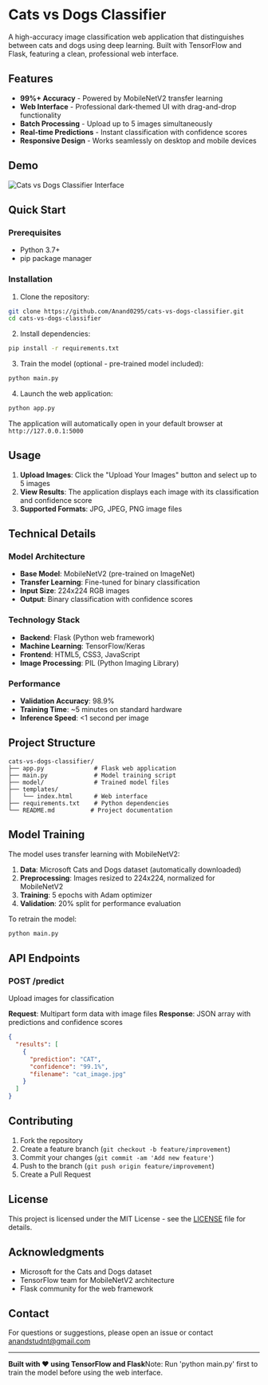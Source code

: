 # Cats vs Dogs Classifier

A high-accuracy image classification web application that distinguishes between cats and dogs using deep learning. Built with TensorFlow and Flask, featuring a clean, professional web interface.

## Features

- **99%+ Accuracy** - Powered by MobileNetV2 transfer learning
- **Web Interface** - Professional dark-themed UI with drag-and-drop functionality
- **Batch Processing** - Upload up to 5 images simultaneously
- **Real-time Predictions** - Instant classification with confidence scores
- **Responsive Design** - Works seamlessly on desktop and mobile devices

## Demo

![Cats vs Dogs Classifier Interface](Screenshot%202025-07-25%20at%201.32.10%20PM.png)

## Quick Start

### Prerequisites

- Python 3.7+
- pip package manager

### Installation

1. Clone the repository:
```bash
git clone https://github.com/Anand0295/cats-vs-dogs-classifier.git
cd cats-vs-dogs-classifier
```

2. Install dependencies:
```bash
pip install -r requirements.txt
```

3. Train the model (optional - pre-trained model included):
```bash
python main.py
```

4. Launch the web application:
```bash
python app.py
```

The application will automatically open in your default browser at `http://127.0.0.1:5000`

## Usage

1. **Upload Images**: Click the "Upload Your Images" button and select up to 5 images
2. **View Results**: The application displays each image with its classification and confidence score
3. **Supported Formats**: JPG, JPEG, PNG image files

## Technical Details

### Model Architecture
- **Base Model**: MobileNetV2 (pre-trained on ImageNet)
- **Transfer Learning**: Fine-tuned for binary classification
- **Input Size**: 224x224 RGB images
- **Output**: Binary classification with confidence scores

### Technology Stack
- **Backend**: Flask (Python web framework)
- **Machine Learning**: TensorFlow/Keras
- **Frontend**: HTML5, CSS3, JavaScript
- **Image Processing**: PIL (Python Imaging Library)

### Performance
- **Validation Accuracy**: 98.9%
- **Training Time**: ~5 minutes on standard hardware
- **Inference Speed**: <1 second per image

## Project Structure

```
cats-vs-dogs-classifier/
├── app.py              # Flask web application
├── main.py             # Model training script
├── model/              # Trained model files
├── templates/
│   └── index.html      # Web interface
├── requirements.txt    # Python dependencies
└── README.md          # Project documentation
```

## Model Training

The model uses transfer learning with MobileNetV2:

1. **Data**: Microsoft Cats and Dogs dataset (automatically downloaded)
2. **Preprocessing**: Images resized to 224x224, normalized for MobileNetV2
3. **Training**: 5 epochs with Adam optimizer
4. **Validation**: 20% split for performance evaluation

To retrain the model:
```bash
python main.py
```

## API Endpoints

### POST /predict
Upload images for classification

**Request**: Multipart form data with image files
**Response**: JSON array with predictions and confidence scores

```json
{
  "results": [
    {
      "prediction": "CAT",
      "confidence": "99.1%",
      "filename": "cat_image.jpg"
    }
  ]
}
```

## Contributing

1. Fork the repository
2. Create a feature branch (`git checkout -b feature/improvement`)
3. Commit your changes (`git commit -am 'Add new feature'`)
4. Push to the branch (`git push origin feature/improvement`)
5. Create a Pull Request

## License

This project is licensed under the MIT License - see the [LICENSE](LICENSE) file for details.

## Acknowledgments

- Microsoft for the Cats and Dogs dataset
- TensorFlow team for MobileNetV2 architecture
- Flask community for the web framework

## Contact

For questions or suggestions, please open an issue or contact [anandstudnt@gmail.com](mailto:anandstudnt@gmail.com)

---

**Built with ❤️ using TensorFlow and Flask**Note: Run 'python main.py' first to train the model before using the web interface.
